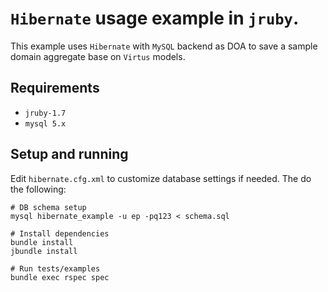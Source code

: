 # `Hibernate` usage example in `jruby`.

This example uses `Hibernate` with `MySQL` backend as DOA to save a sample domain aggregate base on `Virtus` models.

## Requirements
- `jruby-1.7`
- `mysql 5.x`

## Setup and running
Edit `hibernate.cfg.xml` to customize database settings if needed. The do the following:

```
# DB schema setup
mysql hibernate_example -u ep -pq123 < schema.sql

# Install dependencies
bundle install
jbundle install

# Run tests/examples
bundle exec rspec spec
```
